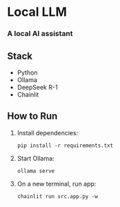 # Local LLM
### A local AI assistant

## Stack
- Python
- Ollama
- DeepSeek R-1
- Chainlit

## How to Run
1. Install dependencies:
    ```
    pip install -r requirements.txt   
    ```
2. Start Ollama:
   ```
   ollama serve
   ```
3. On a new terminal, run app:
    ```
    chainlit run src.app.py -w
    ```